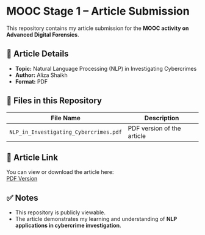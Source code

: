 # MOOC Stage 1 – Article Submission

This repository contains my article submission for the **MOOC activity on Advanced Digital Forensics**.

## 📄 Article Details

- **Topic:** Natural Language Processing (NLP) in Investigating Cybercrimes  
- **Author:** Aliza Shaikh
- **Format:** PDF

## 📂 Files in this Repository

| File Name | Description |
|-----------|-------------|
| `NLP_in_Investigating_Cybercrimes.pdf` | PDF version of the article |

## 🔗 Article Link

You can view or download the article here:  
[PDF Version](https://github.com/Aliza952/digital-forensics-article/blob/main/NLP%20in%20investigating%20cybercrimes.pdf)  

## ✅ Notes

- This repository is publicly viewable.  
- The article demonstrates my learning and understanding of **NLP applications in cybercrime investigation**.  

